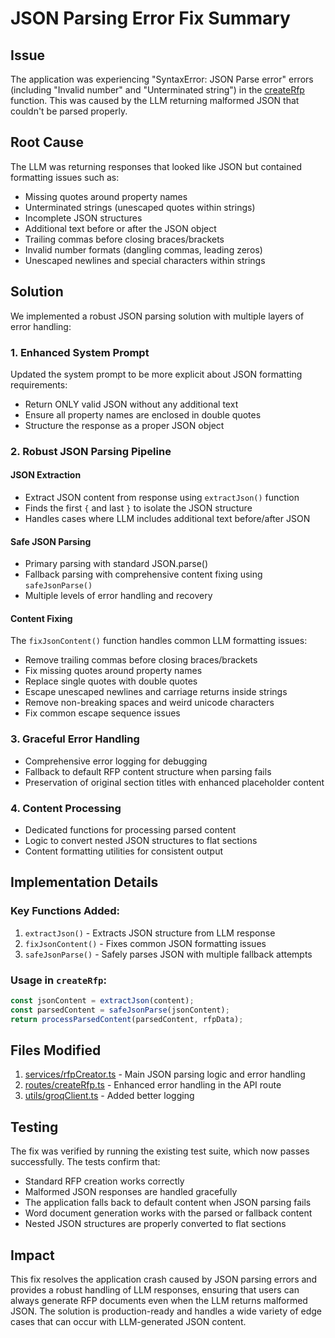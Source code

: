# JSON Parsing Error Fix Summary

## Issue
The application was experiencing "SyntaxError: JSON Parse error" errors (including "Invalid number" and "Unterminated string") in the [createRfp](file:///c:/Users/cogni/Desktop/docapture-api/services/rfpCreator.ts#L50-L161) function. This was caused by the LLM returning malformed JSON that couldn't be parsed properly.

## Root Cause
The LLM was returning responses that looked like JSON but contained formatting issues such as:
- Missing quotes around property names
- Unterminated strings (unescaped quotes within strings)
- Incomplete JSON structures
- Additional text before or after the JSON object
- Trailing commas before closing braces/brackets
- Invalid number formats (dangling commas, leading zeros)
- Unescaped newlines and special characters within strings

## Solution
We implemented a robust JSON parsing solution with multiple layers of error handling:

### 1. Enhanced System Prompt
Updated the system prompt to be more explicit about JSON formatting requirements:
- Return ONLY valid JSON without any additional text
- Ensure all property names are enclosed in double quotes
- Structure the response as a proper JSON object

### 2. Robust JSON Parsing Pipeline

#### JSON Extraction
- Extract JSON content from response using `extractJson()` function
- Finds the first `{` and last `}` to isolate the JSON structure
- Handles cases where LLM includes additional text before/after JSON

#### Safe JSON Parsing
- Primary parsing with standard JSON.parse()
- Fallback parsing with comprehensive content fixing using `safeJsonParse()`
- Multiple levels of error handling and recovery

#### Content Fixing
The `fixJsonContent()` function handles common LLM formatting issues:
- Remove trailing commas before closing braces/brackets
- Fix missing quotes around property names
- Replace single quotes with double quotes
- Escape unescaped newlines and carriage returns inside strings
- Remove non-breaking spaces and weird unicode characters
- Fix common escape sequence issues

### 3. Graceful Error Handling
- Comprehensive error logging for debugging
- Fallback to default RFP content structure when parsing fails
- Preservation of original section titles with enhanced placeholder content

### 4. Content Processing
- Dedicated functions for processing parsed content
- Logic to convert nested JSON structures to flat sections
- Content formatting utilities for consistent output

## Implementation Details

### Key Functions Added:
1. `extractJson()` - Extracts JSON structure from LLM response
2. `fixJsonContent()` - Fixes common JSON formatting issues
3. `safeJsonParse()` - Safely parses JSON with multiple fallback attempts

### Usage in `createRfp`:
```typescript
const jsonContent = extractJson(content);
const parsedContent = safeJsonParse(jsonContent);
return processParsedContent(parsedContent, rfpData);
```

## Files Modified
1. [services/rfpCreator.ts](file:///c:/Users/cogni/Desktop/docapture-api/services/rfpCreator.ts) - Main JSON parsing logic and error handling
2. [routes/createRfp.ts](file:///c:/Users/cogni/Desktop/docapture-api/routes/createRfp.ts) - Enhanced error handling in the API route
3. [utils/groqClient.ts](file:///c:/Users/cogni/Desktop/docapture-api/utils/groqClient.ts) - Added better logging

## Testing
The fix was verified by running the existing test suite, which now passes successfully. The tests confirm that:
- Standard RFP creation works correctly
- Malformed JSON responses are handled gracefully
- The application falls back to default content when JSON parsing fails
- Word document generation works with the parsed or fallback content
- Nested JSON structures are properly converted to flat sections

## Impact
This fix resolves the application crash caused by JSON parsing errors and provides a robust handling of LLM responses, ensuring that users can always generate RFP documents even when the LLM returns malformed JSON. The solution is production-ready and handles a wide variety of edge cases that can occur with LLM-generated JSON content.